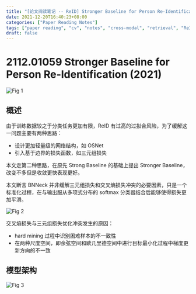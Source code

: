```yaml
---
title: "[论文阅读笔记 -- ReID] Stronger Baseline for Person Re-Identification (2021)"
date: 2021-12-20T16:40:23+08:00
categories: ["Paper Reading Notes"]
tags: ["paper reading", "cv", "notes", "cross-modal", "retrieval", "ReID"]
draft: false
---
```


# 2112.01059 Stronger Baseline for Person Re-Identification (2021)

![Fig 1](/images/2021/PRN137/1.png)

## 概述

由于训练数据较之于分类任务更加有限，ReID 有过高的过拟合风险，为了缓解这一问题主要有两种思路：  
+ 设计更加轻量级的网络结构，如 OSNet
+ 引入基于边界的损失函数，如三元组损失

本文走第二种思路，在原先 Strong Baseline 的基础上提出 Stronger Baseline，改变不多但是收敛更快表现更好。  

本文断言 BNNeck 并非缓解三元组损失和交叉熵损失冲突的必要因素，只是一个标准化过程，在与输出服从多项式分布的 softmax 分类器结合后能够使得损失更加平滑。  

![Fig 2](/images/2021/PRN137/2.png)

交叉熵损失与三元组损失优化冲突发生的原因：
+ hard mining 过程中识别困难样本的不一致性
+ 在两种尺度空间，即余弦空间和欧几里德空间中进行目标最小化过程中梯度更新方向的不一致

## 模型架构

![Fig 3](/images/2021/PRN137/3.png)
